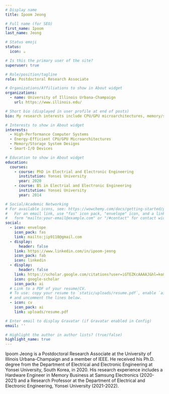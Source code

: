 ```yaml
---
# Display name
title: Ipoom Jeong

# Full name (for SEO)
first_name: Ipoom
last_name: Jeong

# Status emoji
status:
  icon: ☕️

# Is this the primary user of the site?
superuser: true

# Role/position/tagline
role: Postdoctoral Research Associate

# Organizations/Affiliations to show in About widget
organizations:
  - name: University of Illinois Urbana-Champaign
    url: https://www.illinois.edu/

# Short bio (displayed in user profile at end of posts)
bio: My research interests include CPU/GPU microarchitectures, memory/storage system designs, and smart-I/O devices

# Interests to show in About widget
interests:
  - High-Performance Computer Systems
  - Energy-Efficient CPU/GPU Microarchitectures
  - Memory/Storage System Designs
  - Smart-I/O Devices

# Education to show in About widget
education:
  courses:
    - course: PhD in Electrial and Electronic Engineering
      institution: Yonsei University
      year: 2020
    - course: BS in Electrial and Electronic Engineering
      institution: Yonsei University
      year: 2014

# Social/Academic Networking
# For available icons, see: https://wowchemy.com/docs/getting-started/page-builder/#icons
#   For an email link, use "fas" icon pack, "envelope" icon, and a link in the
#   form "mailto:your-email@example.com" or "/#contact" for contact widget.
social:
  - icon: envelope
    icon_pack: fas
    link: mailto:jip9110@gmail.com
  - display:
      header: false
    link: https://www.linkedin.com/in/ipoom-jeong
    icon_pack: fab
    icon: linkedin
  - display:
      header: false
    link: https://scholar.google.com/citations?user=iGTEZKcAAAAJ&hl=ko&oi=ao
    icon: google-scholar
    icon_pack: ai
  # Link to a PDF of your resume/CV.
  # To use: copy your resume to `static/uploads/resume.pdf`, enable `ai` icons in `params.yaml`,
  # and uncomment the lines below.
  - icon: cv
    icon_pack: ai
    link: uploads/resume.pdf

# Enter email to display Gravatar (if Gravatar enabled in Config)
email: ''

# Highlight the author in author lists? (true/false)
highlight_name: true
---
```


Ipoom Jeong is a Postdoctoral Research Associate at the University of Illinois Urbana-Champaign and a member of IEEE. He received his Ph.D. degree from the Department of Electrical and Electronic Engineering at Yonsei University, South Korea, in 2020. His research experience includes a Hardware Engineer in Memory Business at Samsung Electronics (2020-2021) and a Research Professor at the Department of Electrical and Electronic Engineering, Yonsei University (2021-2022).
